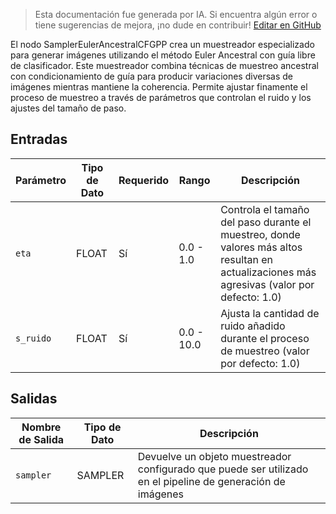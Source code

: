 > Esta documentación fue generada por IA. Si encuentra algún error o tiene sugerencias de mejora, ¡no dude en contribuir! [Editar en GitHub](https://github.com/Comfy-Org/embedded-docs/blob/main/comfyui_embedded_docs/docs/SamplerEulerAncestralCFGPP/es.md)

El nodo SamplerEulerAncestralCFGPP crea un muestreador especializado para generar imágenes utilizando el método Euler Ancestral con guía libre de clasificador. Este muestreador combina técnicas de muestreo ancestral con condicionamiento de guía para producir variaciones diversas de imágenes mientras mantiene la coherencia. Permite ajustar finamente el proceso de muestreo a través de parámetros que controlan el ruido y los ajustes del tamaño de paso.

## Entradas

| Parámetro | Tipo de Dato | Requerido | Rango | Descripción |
|-----------|-----------|----------|-------|-------------|
| `eta` | FLOAT | Sí | 0.0 - 1.0 | Controla el tamaño del paso durante el muestreo, donde valores más altos resultan en actualizaciones más agresivas (valor por defecto: 1.0) |
| `s_ruido` | FLOAT | Sí | 0.0 - 10.0 | Ajusta la cantidad de ruido añadido durante el proceso de muestreo (valor por defecto: 1.0) |

## Salidas

| Nombre de Salida | Tipo de Dato | Descripción |
|-------------|-----------|-------------|
| `sampler` | SAMPLER | Devuelve un objeto muestreador configurado que puede ser utilizado en el pipeline de generación de imágenes |
